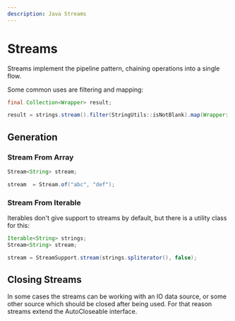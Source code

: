 ```yaml
---
description: Java Streams
---
```


# Streams

Streams implement the pipeline pattern, chaining operations into a single flow.

Some common uses are filtering and mapping:

```java
final Collection<Wrapper> result;

result = strings.stream().filter(StringUtils::isNotBlank).map(Wrapper::new).collect(Collectors.toList());
```

## Generation

### Stream From Array

```java
Stream<String> stream;

stream  = Stream.of("abc", "def");
```

### Stream From Iterable

Iterables don't give support to streams by default, but there is a utility class for this:

```java
Iterable<String> strings;
Stream<String> stream;

stream = StreamSupport.stream(strings.spliterator(), false);
```

## Closing Streams

In some cases the streams can be working with an IO data source, or some other source which should be closed after being used. For that reason streams extend the AutoCloseable interface.


